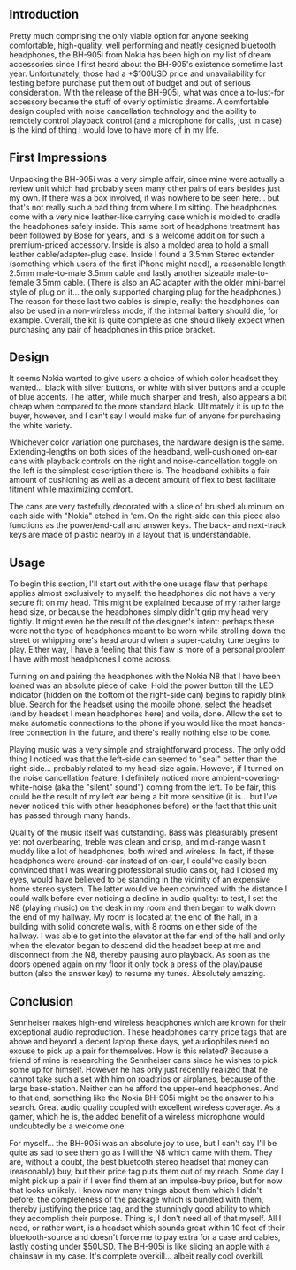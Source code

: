 ## Introduction

Pretty much comprising the only viable option for anyone seeking comfortable, high-quality, well performing and neatly designed bluetooth headphones, the BH-905i from Nokia has been high on my list of dream accessories since I first heard about the BH-905's existence sometime last year. Unfortunately, those had a +$100USD price and unavailability for testing before purchase put them out of budget and out of serious consideration. With the release of the BH-905i, what was once a to-lust-for accessory became the stuff of overly optimistic dreams. A comfortable design coupled with noise cancellation technology and the ability to remotely control playback control (and a microphone for calls, just in case) is the kind of thing I would love to have more of in my life.

## First Impressions

Unpacking the BH-905i was a very simple affair, since mine were actually a review unit which had probably seen many other pairs of ears besides just my own. If there was a box involved, it was nowhere to be seen here... but that's not really such a bad thing from where I'm sitting. The headphones come with a very nice leather-like carrying case which is molded to cradle the headphones safely inside. This same sort of headphone treatment has been followed by Bose for years, and is a welcome addition for such a premium-priced accessory. Inside is also a molded area to hold a small leather cable/adapter-plug case. Inside I found a 3.5mm Stereo extender (something which users of the first iPhone might need), a reasonable length 2.5mm male-to-male 3.5mm cable and lastly another sizeable male-to-female 3.5mm cable. (There is also an AC adapter with the older mini-barrel style of plug on it... the only supported charging plug for the headphones.) The reason for these last two cables is simple, really: the headphones can also be used in a non-wireless mode, if the internal battery should die, for example. Overall, the kit is quite complete as one should likely expect when purchasing any pair of headphones in this price bracket.

## Design

It seems Nokia wanted to give users a choice of which color headset they wanted... black with silver buttons, or white with silver buttons and a couple of blue accents. The latter, while much sharper and fresh, also appears a bit cheap when compared to the more standard black. Ultimately it is up to the buyer, however, and I can't say I would make fun of anyone for purchasing the white variety.

Whichever color variation one purchases, the hardware design is the same. Extending-lengths on both sides of the headband, well-cushioned on-ear cans with playback controls on the right and noise-cancellation toggle on the left is the simplest description there is. The headband exhibits a fair amount of cushioning as well as a decent amount of flex to best facilitate fitment while maximizing comfort.

The cans are very tastefully decorated with a slice of brushed aluminum on each side with "Nokia" etched in 'em. On the right-side can this piece also functions as the power/end-call and answer keys. The back- and next-track keys are made of plastic nearby in a layout that is understandable.

## Usage

To begin this section, I'll start out with the one usage flaw that perhaps applies almost exclusively to myself: the headphones did not have a very secure fit on my head. This might be explained because of my rather large head size, or because the headphones simply didn't grip my head very tightly. It might even be the result of the designer's intent: perhaps these were not the type of headphones meant to be worn while strolling down the street or whipping one's head around when a super-catchy tune begins to play. Either way, I have a feeling that this flaw is more of a personal problem I have with most headphones I come across.

Turning on and pairing the headphones with the Nokia N8 that I have been loaned was an absolute piece of cake. Hold the power button till the LED indicator (hidden on the bottom of the right-side can) begins to rapidly blink blue. Search for the headset using the mobile phone, select the headset (and by headset I mean headphones here) and voila, done. Allow the set to make automatic connections to the phone if you would like the most hands-free connection in the future, and there's really nothing else to be done.

Playing music was a very simple and straightforward process. The only odd thing I noticed was that the left-side can seemed to "seal" better than the right-side... probably related to my head-size again. However, if I turned on the noise cancellation feature, I definitely noticed more ambient-covering-white-noise (aka the "silent" sound") coming from the left. To be fair, this could be the result of my left ear being a bit more sensitive (it is... but I've never noticed this with other headphones before) or the fact that this unit has passed through many hands.

Quality of the music itself was outstanding. Bass was pleasurably present yet not overbearing, treble was clean and crisp, and mid-range wasn't muddy like a lot of headphones, both wired and wireless. In fact, if these headphones were around-ear instead of on-ear, I could've easily been convinced that I was wearing professional studio cans or, had I closed my eyes, would have believed to be standing in the vicinity of an expensive home stereo system. The latter would've been convinced with the distance I could walk before ever noticing a decline in audio quality: to test, I set the N8 (playing music) on the desk in my room and then began to walk down the end of my hallway. My room is located at the end of the hall, in a building with solid concrete walls, with 8 rooms on either side of the hallway. I was able to get into the elevator at the far end of the hall and only when the elevator began to descend did the headset beep at me and disconnect from the N8, thereby pausing auto playback. As soon as the doors opened again on my floor it only took a press of the play/pause button (also the answer key) to resume my tunes. Absolutely amazing.

## Conclusion

Sennheiser makes high-end wireless headphones which are known for their exceptional audio reproduction. These headphones carry price tags that are above and beyond a decent laptop these days, yet audiophiles need no excuse to pick up a pair for themselves. How is this related? Because a friend of mine is researching the Sennheiser cans since he wishes to pick some up for himself. However he has only just recently realized that he cannot take such a set with him on roadtrips or airplanes, because of the large base-station. Neither can he afford the upper-end headphones. And to that end, something like the Nokia BH-905i might be the answer to his search. Great audio quality coupled with excellent wireless coverage. As a gamer, which he is, the added benefit of a wireless microphone would undoubtedly be a welcome one.

For myself... the BH-905i was an absolute joy to use, but I can't say I'll be quite as sad to see them go as I will the N8 which came with them. They are, without a doubt, the best bluetooth stereo headset that money can (reasonably) buy, but their price tag puts them out of my reach. Some day I might pick up a pair if I ever find them at an impulse-buy price, but for now that looks unlikely. I know now many things about them which I didn't before: the completeness of the package which is bundled with them, thereby justifying the price tag, and the stunningly good ability to which they accomplish their purpose. Thing is, I don't need all of that myself. All I need, or rather want, is a headset which sounds great within 10 feet of their bluetooth-source and doesn't force me to pay extra for a case and cables, lastly costing under $50USD. The BH-905i is like slicing an apple with a chainsaw in my case. It's complete overkill... albeit really cool overkill.